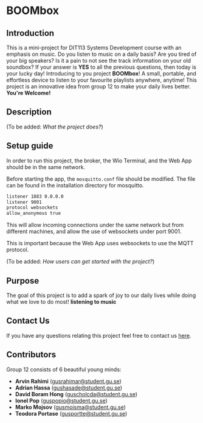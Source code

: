 # BOOMbox

## Introduction

This is a mini-project for DIT113 Systems Development course with an emphasis on music. Do you listen to music on a daily basis? Are you tired of your big speakers? Is it a pain to not see the track information on your old soundbox? If your answer is **YES** to all the previous questions, then today is your lucky day! Introducing to you project **BOOMbox**! A small, portable, and effortless device to listen to your favourite playlists anywhere, anytime! This project is an innovative idea from group 12 to make your daily lives better. **You're Welcome!**

## Description

(To be added: *What the project does?*)

## Setup guide

In order to run this project, the broker, the Wio Terminal, and the Web App should be in the same network.

Before starting the app, the `mosquitto.conf` file should be modified. The file can be found in the installation directory for mosquitto.

```txt
listener 1883 0.0.0.0
listener 9001
protocol websockets
allow_anonymous true
```

This will allow incoming connections under the same network but from different machines, and allow the use of websockets under port 9001.

This is important because the Web App uses websockets to use the MQTT protocol.

(To be added: *How users can get started with the project?*)

## Purpose

The goal of this project is to add a spark of joy to our daily lives while doing what we love to do most! **listening to music**

## Contact Us

If you have any questions relating this project feel free to contact us [here]().

## Contributors

Group 12 consists of 6 beautiful young minds:
- **Arvin Rahimi** (<gusrahimar@student.gu.se>)
- **Adrian Hassa** (<gushasade@student.gu.se>)
- **David Boram Hong** (<guscholcda@student.gu.se>)
- **Ionel Pop** (<guspopio@student.gu.se>)
- **Marko Mojsov** (<gusmojsma@student.gu.se>)
- **Teodora Portase** (<gusportte@student.gu.se>)
